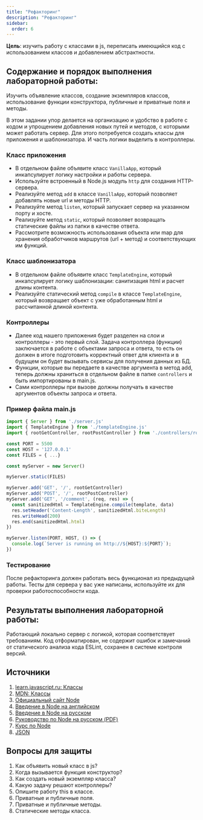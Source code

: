```yaml
---
title: "Рефакторинг"
description: "Рефакторинг"
sidebar:
  order: 6
---
```


**Цель**: изучить работу с классами в js, переписать имеющийся код с использованием классов и добавлением абстрактности.

## Содержание и порядок выполнения лабораторной работы:

Изучить объявление классов, создание экземпляров классов, использование функции конструктора, публичные и приватные поля и методы.

В этом задании упор делается на организацию и удобство в работе с кодом и упрощением добавления новых путей и методов, с которыми может работать сервер. Для этого потребуется создать классы для приложения и шаблонизатора. И часть логики выделить в контроллеры.

### Класс приложения

- В отдельном файле объявите класс `VanillaApp`, который инкапсулирует логику настройки и работы сервера.
- Используйте встроенный в Node.js модуль `http` для создания HTTP-сервера.
- Реализуйте метод `add` в классе `VanillaApp`, который позволяет добавлять новые url и методы HTTP.
- Реализуйте метод `listen`, который запускает сервер на указанном порту и хосте.
- Реализуйте метод `static`, который позволяет возвращать статические файлы из папки в качестве ответа.
- Рассмотрите возможность использования объекта или map для хранения обработчиков маршрутов (url + метод) и соответствующих им функций.

### Класс шаблонизатора

- В отдельном файле объявите класс `TemplateEngine`, который инкапсулирует логику шаблонизации: санитизация html и расчет длины контента.
- Реализуйте статический метод `compile` в классе `TemplateEngine`, который возвращает объект с уже обработанным html и рассчитанной длиной контента.

### Контроллеры

- Далее код нашего приложения будет разделен на слои и контроллеры - это первый слой. Задача контроллера (функции) заключается в работе с объектами запроса и ответа, то есть он должен в итоге подготовить корректный ответ для клиента и в будущем он будет вызывать сервисы для получения данных из БД.
- Функции, которые вы передаете в качестве аргумента в метод add, теперь должны храниться в отдельном файле в папке `controllers` и быть импортированы в main.js.
- Сами контроллеры при вызове должны получать в качестве аргументов объекты запроса и ответа.

### Пример файла main.js

```js
import { Server } from './server.js'
import { TemplateEngine } from './templateEngine.js'
import { rootGetController, rootPostController } from './controllers/rootControllers.js'

const PORT = 5500
const HOST = '127.0.0.1'
const FILES = { ...}

const myServer = new Server()

myServer.static(FILES)

myServer.add('GET', '/', rootGetController)
myServer.add('POST', '/', rootPostController)
myServer.add('GET', '/comment', (req, res) => {
  const sanitizedHtml = TemplateEngine.compile(template, data)
  res.setHeader('Content-Length', sanitizedHtml.biteLength)
  res.writeHead(200)
  res.end(sanitizedHtml.html)
})

myServer.listen(PORT, HOST, () => {
  console.log(`Server is running on http://${HOST}:${PORT}`);
})
```

### Тестирование

После рефакторинга должен работать весь функционал из предыдущей работы. Тесты для сервера у вас уже написаны, используйте их для проверки работоспособности кода.

## Результаты выполнения лабораторной работы:

Работающий локально сервер с логикой, которая соответствует требованиям. Код отформатирован, не содержит ошибок и замечаний от статического анализа кода ESLint, сохранен в системе контроля версий.

## Источники

1. [learn.javascript.ru: Классы](https://learn.javascript.ru/classes)
1. [MDN: Классы](https://developer.mozilla.org/ru/docs/Web/JavaScript/Reference/Classes)
1. [Официальный сайт Node](https://nodejs.org/en/)
1. [Введение в Node на английском](https://nodejs.dev/en/learn/)
1. [Введение в Node на русском](https://nodejsdev.ru/guides/)
1. [Руководство по Node на русском (PDF)](https://ruvds.com/img/other/ee86eb4f-db9f-48d3-8094-c76e14414678.pdf)
1. [Курс по Node](https://habr.com/ru/post/485294/)
1. [JSON](https://doka.guide/tools/json/)

## Вопросы для защиты

1. Как объявить новый класс в js?
1. Когда вызывается функция конструктор?
1. Как создать новый экземпляр класса?
1. Какую задачу решают контроллеры?
1. Опишите работу this в классе.
1. Приватные и публичные поля.
1. Приватные и публичные методы.
1. Статические методы класса.
